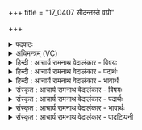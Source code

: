 +++
title = "17_0407 सीदन्तस्ते वयो"

+++
<details><summary>पदपाठः</summary>

सी꣡द꣢꣯न्तः। ते꣣। व꣡यः꣢꣯। य꣡था꣢꣯। गो꣡श्री꣢꣯ते। गो। श्री꣣ते। म꣡धौ꣢꣯। म꣣दिरे꣢। वि꣣व꣡क्ष꣢णे। अ꣣भि꣢। त्वाम्। इ꣣न्द्र। नोनुमः। ४०७।
</details>

<details><summary>अधिमन्त्रम् (VC)</summary>

- इन्द्रः
- सौभरि: काण्व:
- ककुप्
- ऋषभः
- ऐन्द्रं काण्डम्
</details>

<details><summary>हिन्दी : आचार्य रामनाथ वेदालंकार - विषयः</summary>

अगले मन्त्र में पक्षी के दृष्टान्त से परमेश्वर की स्तुति का विषय वर्णित है।
</details>

<details><summary>हिन्दी : आचार्य रामनाथ वेदालंकार - पदार्थः</summary>

पदार्थान्वयभाषाः -  हे (इन्द्र) मधुवर्षक परमेश्वर ! (वयः यथा) पक्षियों के समान अर्थात् जैसे जलचर पक्षी जलाशय में एकत्र होते हैं वैसे, हम (ते) आपके (गोश्रीते) गोदुग्ध के समान पवित्र अन्तःप्रकाश से मिश्रित, (मदिरे) हर्षजनक, (विवक्षणे) मुक्ति प्राप्त करानेवाले (मधौ) आनन्दरूप सोमरस में (सीदन्तः) समवेत होकर बैठते हुए (त्वाम् अभि) आपको लक्ष्य करके (नोनुमः) अतिशय पुनः-पुनः स्तुति करते हैं ॥९॥ इस मन्त्र में उपमालङ्कार है ॥९॥
</details>

<details><summary>हिन्दी : आचार्य रामनाथ वेदालंकार - भावार्थः</summary>

भावार्थभाषाः -  जल-पक्षी जैसे जल के ऊपर मिलकर बैठते हैं और क्रें क्रें करते हैं, वैसे ही प्रेमरसघन परमात्मा के आनन्दरस में समवेत होकर उसके उपासक लोग उसे लक्ष्य कर पुनः- पुनः स्तुतिगीत गाते हैं। जैसे सोमरस में गाय का दूध मिलाया जाता है, वैसे ही परमात्मा के आनन्दरस में दिव्यप्रकाश का संमिश्रण है, यह जानना चाहिए ॥९॥
</details>

<details><summary>संस्कृत : आचार्य रामनाथ वेदालंकार - विषयः</summary>

अथ पक्षिदृष्टान्तेन परमेशस्तुतिविषयमाह।
</details>

<details><summary>संस्कृत : आचार्य रामनाथ वेदालंकार - पदार्थः</summary>

पदार्थान्वयभाषाः -  हे (इन्द्र) मधुवर्षक परमेश ! (वयः२ यथा) पक्षिण इव। वयः इति ‘वि’ शब्दस्य प्रथमाबहुवचनम्। यथा जलचराः पक्षिणो जलाशये समवेता भवन्ति तद्वदित्यर्थः, वयम् (ते) तव (गोश्रीते३) गोपयसा इव पवित्रेण अन्तःप्रकाशेन मिश्रिते (मदिरे) हर्षजनके (विवक्षणे४) मुक्तिप्रापके। वि पूर्वाद् वह धातोरिदं रूपम्। (मधौ) आनन्दरूपे सोमरसे (सीदन्तः) समवेत्य उपविशन्तः (त्वाम् अभि) त्वामभिलक्ष्य (नोनुमः) अतिशयेन पुनः पुनः स्तुमः। णु स्तुतौ धातोर्यङ्लुगन्तोऽयं प्रयोगः ॥९॥ अत्रोपमालङ्कारः ॥९॥
</details>

<details><summary>संस्कृत : आचार्य रामनाथ वेदालंकार - भावार्थः</summary>

भावार्थभाषाः -  जलपक्षिणो यथा जले संभूय तिष्ठन्ति क्रेंकारं च कुर्वन्ति तथैव प्रेमरसघनस्य परमात्मन आनन्दरसे समवेतास्तदुपासकास्तमभिलक्ष्य भूयो भूयः स्तुतिगीतानि गायन्ति। यथा सोमे गोः पयः संमिश्र्यते, तथैवात्र परमात्मन आनन्दरसे दिव्यप्रकाशस्य संमिश्रणं वर्वर्तीति बोद्धव्यम् ॥९॥
</details>

<details><summary>संस्कृत : आचार्य रामनाथ वेदालंकार - पादटिप्पनी</summary>

टिप्पणी:   १. ऋ० ८।२१।५, ऋषिः सोभरिः काण्वः। २. वयः पक्षिणः। ते यथा सन्ध्यायामेकत्र वृक्षे समन्ताः व्यवतिष्ठन्ते तद्वदेकत्र वेद्याख्ये प्रदेशे व्यवतिष्ठन्तः इत्यर्थः—इति वि०। पक्षिणो यथा वृक्षे सीदन्ति तद्वत् सोमे सीदन्तः वयम्—इति भ०। पक्षिणो यथा एकत्र सङ्घीभूय तिष्ठन्ति तद्वत् सीदन्तो वयम्—इति सा०। ३. पयोभिर्मिश्रिते—इति वि०। गोविकारेण आशिरा पक्वे—इति भ०। गोविकारो दधि पयश्च गोशब्देनोच्यते। तेन दध्ना पयसा च मिश्रिते—इति सा०। ४. वक्तुमिच्छते—इति वि०। विवेकारि—इति भ०।
</details>